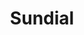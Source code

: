 ---
layout: landing
title: Sundial
excerpt: >
  Sundial is a self-hosted, open-source cron job monitoring and management system that can be operated across one or multiple nodes.

article_header:
  actions:
    - text: Case Study
      url: /case-study
      type: outline-theme-dark
    - text: Tech Talk
      url: https://www.youtube.com/watch?v=O-mJKlJGk6w
      type: outline-theme-dark
  theme: dark
  background_image:
    gradient: "linear-gradient(90deg, rgba(131,58,180,1) 0%, rgba(253,29,29,1) 50%, rgba(254,232,56,1) 100%)"
data:
  sections:
    - title: Intuitive monitoring for all your cron jobs
      excerpt: Know the status of any job, at a glance.
      image:
        src: /assets/images/2.6.svg
      
      theme: dark
    - title: Effortless management
      theme: dark
      excerpt: >
        Quickly and easily add, edit, or delete cron jobs, even on remote nodes.
        <br>
        <div class="video-container">
        <video autoplay loop muted playsinline class="resizable xx-large" aria-label="multi node architecture" width="100%">
            <source src="/assets/videos/2.5.mp4" type="video/mp4" />
            Your browser does not support the HTML5 Video element.
        </video>
    - title: Team
      excerpt: >
        Sundial was built by a remote team of software developers.
        <br>
        We are currently looking for opportunities, so please feel free to reach out!
      theme: dark
      children:
        - title: Sofia Alere
          excerpt: Chicago, US
        - title: Jacob Clark
          excerpt: London, UK
        - title: Mary McDonald
          excerpt: Montreal, Canada
        - title: David Perez
          excerpt: New York, US
---